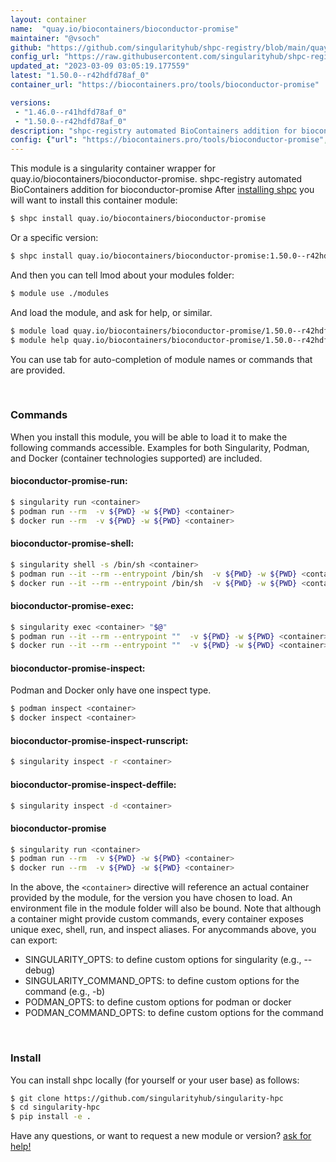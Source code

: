 ```yaml
---
layout: container
name:  "quay.io/biocontainers/bioconductor-promise"
maintainer: "@vsoch"
github: "https://github.com/singularityhub/shpc-registry/blob/main/quay.io/biocontainers/bioconductor-promise/container.yaml"
config_url: "https://raw.githubusercontent.com/singularityhub/shpc-registry/main/quay.io/biocontainers/bioconductor-promise/container.yaml"
updated_at: "2023-03-09 03:05:19.177559"
latest: "1.50.0--r42hdfd78af_0"
container_url: "https://biocontainers.pro/tools/bioconductor-promise"

versions:
 - "1.46.0--r41hdfd78af_0"
 - "1.50.0--r42hdfd78af_0"
description: "shpc-registry automated BioContainers addition for bioconductor-promise"
config: {"url": "https://biocontainers.pro/tools/bioconductor-promise", "maintainer": "@vsoch", "description": "shpc-registry automated BioContainers addition for bioconductor-promise", "latest": {"1.50.0--r42hdfd78af_0": "sha256:25c9d70185446d0ea771406f22b6aa74587d03ac9f3684114189f014b4d47643"}, "tags": {"1.46.0--r41hdfd78af_0": "sha256:713f6fa464552a977cc291fdc024e4f972e291a76657d1ae0088de9614ecc9d0", "1.50.0--r42hdfd78af_0": "sha256:25c9d70185446d0ea771406f22b6aa74587d03ac9f3684114189f014b4d47643"}, "docker": "quay.io/biocontainers/bioconductor-promise"}
---
```


This module is a singularity container wrapper for quay.io/biocontainers/bioconductor-promise.
shpc-registry automated BioContainers addition for bioconductor-promise
After [installing shpc](#install) you will want to install this container module:


```bash
$ shpc install quay.io/biocontainers/bioconductor-promise
```

Or a specific version:

```bash
$ shpc install quay.io/biocontainers/bioconductor-promise:1.50.0--r42hdfd78af_0
```

And then you can tell lmod about your modules folder:

```bash
$ module use ./modules
```

And load the module, and ask for help, or similar.

```bash
$ module load quay.io/biocontainers/bioconductor-promise/1.50.0--r42hdfd78af_0
$ module help quay.io/biocontainers/bioconductor-promise/1.50.0--r42hdfd78af_0
```

You can use tab for auto-completion of module names or commands that are provided.

<br>

### Commands

When you install this module, you will be able to load it to make the following commands accessible.
Examples for both Singularity, Podman, and Docker (container technologies supported) are included.

#### bioconductor-promise-run:

```bash
$ singularity run <container>
$ podman run --rm  -v ${PWD} -w ${PWD} <container>
$ docker run --rm  -v ${PWD} -w ${PWD} <container>
```

#### bioconductor-promise-shell:

```bash
$ singularity shell -s /bin/sh <container>
$ podman run --it --rm --entrypoint /bin/sh  -v ${PWD} -w ${PWD} <container>
$ docker run --it --rm --entrypoint /bin/sh  -v ${PWD} -w ${PWD} <container>
```

#### bioconductor-promise-exec:

```bash
$ singularity exec <container> "$@"
$ podman run --it --rm --entrypoint ""  -v ${PWD} -w ${PWD} <container> "$@"
$ docker run --it --rm --entrypoint ""  -v ${PWD} -w ${PWD} <container> "$@"
```

#### bioconductor-promise-inspect:

Podman and Docker only have one inspect type.

```bash
$ podman inspect <container>
$ docker inspect <container>
```

#### bioconductor-promise-inspect-runscript:

```bash
$ singularity inspect -r <container>
```

#### bioconductor-promise-inspect-deffile:

```bash
$ singularity inspect -d <container>
```



#### bioconductor-promise

```bash
$ singularity run <container>
$ podman run --rm  -v ${PWD} -w ${PWD} <container>
$ docker run --rm  -v ${PWD} -w ${PWD} <container>
```


In the above, the `<container>` directive will reference an actual container provided
by the module, for the version you have chosen to load. An environment file in the
module folder will also be bound. Note that although a container
might provide custom commands, every container exposes unique exec, shell, run, and
inspect aliases. For anycommands above, you can export:

 - SINGULARITY_OPTS: to define custom options for singularity (e.g., --debug)
 - SINGULARITY_COMMAND_OPTS: to define custom options for the command (e.g., -b)
 - PODMAN_OPTS: to define custom options for podman or docker
 - PODMAN_COMMAND_OPTS: to define custom options for the command

<br>

### Install

You can install shpc locally (for yourself or your user base) as follows:

```bash
$ git clone https://github.com/singularityhub/singularity-hpc
$ cd singularity-hpc
$ pip install -e .
```

Have any questions, or want to request a new module or version? [ask for help!](https://github.com/singularityhub/singularity-hpc/issues)